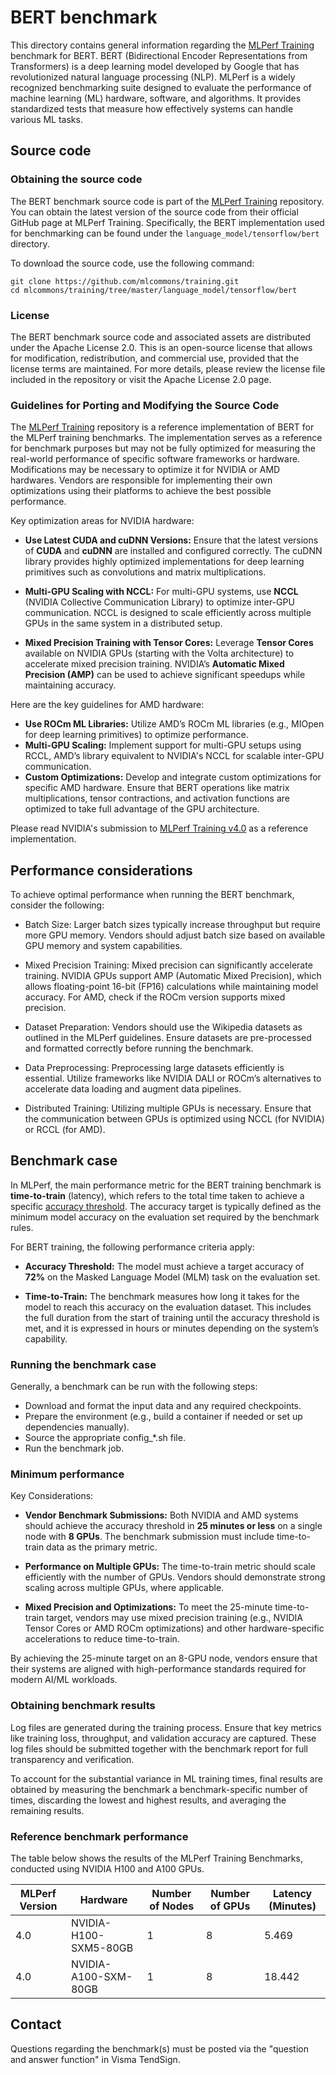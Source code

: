 # BERT benchmark


This directory contains general information regarding the [MLPerf Training](https://mlcommons.org/benchmarks/training/) benchmark for BERT. BERT (Bidirectional Encoder Representations from Transformers) is a deep learning model developed by Google that has revolutionized natural language processing (NLP). MLPerf is a widely recognized benchmarking suite designed to evaluate the performance of machine learning (ML) hardware, software, and algorithms. It provides standardized tests that measure how effectively systems can handle various ML tasks.

## Source code


### Obtaining the source code

The BERT benchmark source code is part of the [MLPerf Training](https://github.com/mlcommons/training) repository. You can obtain the latest version of the source code from their official GitHub page at MLPerf Training. Specifically, the BERT implementation used for benchmarking can be found under the `language_model/tensorflow/bert` directory.

To download the source code, use the following command:

```
git clone https://github.com/mlcommons/training.git
cd mlcommons/training/tree/master/language_model/tensorflow/bert
```


### License

The BERT benchmark source code and associated assets are distributed under the Apache License 2.0. This is an open-source license that allows for modification, redistribution, and commercial use, provided that the license terms are maintained. For more details, please review the license file included in the repository or visit the Apache License 2.0 page.

### Guidelines for Porting and Modifying the Source Code

The [MLPerf Training](https://github.com/mlcommons/training) repository is a reference implementation of BERT for the MLPerf training benchmarks. The implementation serves as a reference for benchmark purposes but may not be fully optimized for measuring the real-world performance of specific software frameworks or hardware. Modifications may be necessary to optimize it for NVIDIA or AMD hardwares. Vendors are responsible for implementing their own optimizations using their platforms to achieve the best possible performance.

Key optimization areas for NVIDIA hardware:

- **Use Latest CUDA and cuDNN Versions:** Ensure that the latest versions of **CUDA** and **cuDNN** are installed and configured correctly. The cuDNN library provides highly optimized implementations for deep learning primitives such as convolutions and matrix multiplications.
  
- **Multi-GPU Scaling with NCCL:** For multi-GPU systems, use **NCCL** (NVIDIA Collective Communication Library) to optimize inter-GPU communication. NCCL is designed to scale efficiently across multiple GPUs in the same system in a distributed setup.
  
- **Mixed Precision Training with Tensor Cores:** Leverage **Tensor Cores** available on NVIDIA GPUs (starting with the Volta architecture) to accelerate mixed precision training. NVIDIA’s **Automatic Mixed Precision (AMP)** can be used to achieve significant speedups while maintaining accuracy.
  
Here are the key guidelines for AMD hardware:
- **Use ROCm ML Libraries:** Utilize AMD’s ROCm ML libraries (e.g., MIOpen for deep learning primitives) to optimize performance.
- **Multi-GPU Scaling:** Implement support for multi-GPU setups using RCCL, AMD’s library equivalent to NVIDIA's NCCL for scalable inter-GPU communication.
- **Custom Optimizations:** Develop and integrate custom optimizations for specific AMD hardware. Ensure that BERT operations like matrix multiplications, tensor contractions, and activation functions are optimized to take full advantage of the GPU architecture.


Please read NVIDIA's submission to [MLPerf Training v4.0](https://github.com/mlcommons/training_results_v4.0/tree/main/NVIDIA/benchmarks/bert/implementations/eos_ngc23.04_pytorch) as a reference implementation.

## Performance considerations

To achieve optimal performance when running the BERT benchmark, consider the following:

- Batch Size: Larger batch sizes typically increase throughput but require more GPU memory. Vendors should adjust batch size based on available GPU memory and system capabilities.

- Mixed Precision Training: Mixed precision can significantly accelerate training. NVIDIA GPUs support AMP (Automatic Mixed Precision), which allows floating-point 16-bit (FP16) calculations while maintaining model accuracy. For AMD, check if the ROCm version supports mixed precision.

- Dataset Preparation: Vendors should use the Wikipedia datasets as outlined in the MLPerf guidelines. Ensure datasets are pre-processed and formatted correctly before running the benchmark.

- Data Preprocessing: Preprocessing large datasets efficiently is essential. Utilize frameworks like NVIDIA DALI or ROCm’s alternatives to accelerate data loading and augment data pipelines.

- Distributed Training: Utilizing multiple GPUs is necessary. Ensure that the communication between GPUs is optimized using NCCL (for NVIDIA) or RCCL (for AMD).



## Benchmark case

In MLPerf, the main performance metric for the BERT training benchmark is **time-to-train** (latency), which refers to the total time taken to achieve a specific [accuracy threshold](https://github.com/mlcommons/training/tree/master/language_model/tensorflow/bert). The accuracy target is typically defined as the minimum model accuracy on the evaluation set required by the benchmark rules.

For BERT training, the following performance criteria apply:

- **Accuracy Threshold:** The model must achieve a target accuracy of **72%** on the Masked Language Model (MLM) task on the evaluation set.
  
- **Time-to-Train:** The benchmark measures how long it takes for the model to reach this accuracy on the evaluation dataset. This includes the full duration from the start of training until the accuracy threshold is met, and it is expressed in hours or minutes depending on the system’s capability.

### Running the benchmark case

Generally, a benchmark can be run with the following steps:

- Download and format the input data and any required checkpoints.
- Prepare the environment (e.g., build a container if needed or set up dependencies manually).
- Source the appropriate config_*.sh file.
- Run the benchmark job.

### Minimum performance

Key Considerations:

- **Vendor Benchmark Submissions:** Both NVIDIA and AMD systems should achieve the accuracy threshold in **25 minutes or less** on a single node with **8 GPUs**. The benchmark submission must include time-to-train data as the primary metric.
  
- **Performance on Multiple GPUs:** The time-to-train metric should scale efficiently with the number of GPUs. Vendors should demonstrate strong scaling across multiple GPUs, where applicable.

- **Mixed Precision and Optimizations:** To meet the 25-minute time-to-train target, vendors may use mixed precision training (e.g., NVIDIA Tensor Cores or AMD ROCm optimizations) and other hardware-specific accelerations to reduce time-to-train.

By achieving the 25-minute target on an 8-GPU node, vendors ensure that their systems are aligned with high-performance standards required for modern AI/ML workloads.


### Obtaining benchmark results

Log files are generated during the training process. Ensure that key metrics like training loss, throughput, and validation accuracy are captured. These log files should be submitted together with the benchmark report for full transparency and verification.

To account for the substantial variance in ML training times, final results are obtained by measuring the benchmark a benchmark-specific number of times, discarding the lowest and highest results, and averaging the remaining results. 

### Reference benchmark performance

The table below shows the results of the MLPerf Training Benchmarks, conducted using NVIDIA H100 and A100 GPUs.

| MLPerf Version | Hardware             | Number of Nodes | Number of GPUs | Latency (Minutes) |
|----------------|----------------------|-----------------|----------------|-------------------|
| 4.0            | NVIDIA-H100-SXM5-80GB | 1               | 8              | 5.469             |
| 4.0            | NVIDIA-A100-SXM-80GB  | 1               | 8              | 18.442            |


## Contact

Questions regarding the benchmark(s) must be posted via the "question and answer function" in Visma TendSign.

